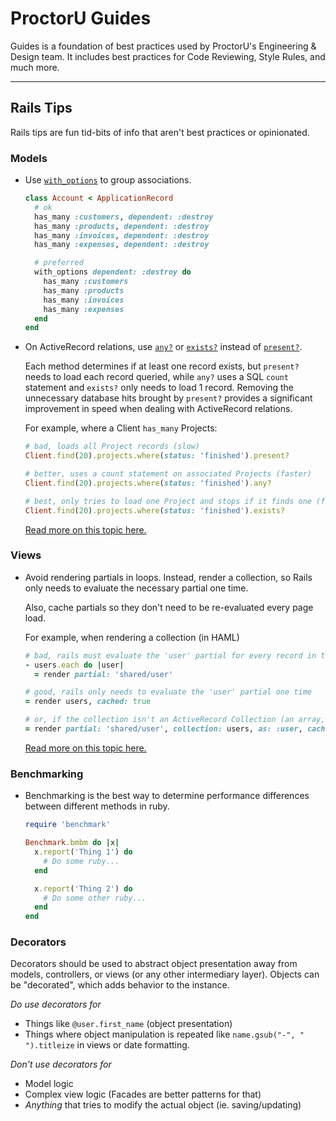 # ProctorU Guides

Guides is a foundation of best practices used by ProctorU's Engineering &
Design team. It includes best practices for Code Reviewing, Style Rules, and
much more.

---

## Rails Tips

Rails tips are fun tid-bits of info that aren't best practices or opinionated.

### Models

- Use [`with_options`](https://apidock.com/rails/Object/with_options) to
  group associations.

  ```ruby
  class Account < ApplicationRecord
    # ok
    has_many :customers, dependent: :destroy
    has_many :products, dependent: :destroy
    has_many :invoices, dependent: :destroy
    has_many :expenses, dependent: :destroy

    # preferred
    with_options dependent: :destroy do
      has_many :customers
      has_many :products
      has_many :invoices
      has_many :expenses
    end
  end
  ```

- On ActiveRecord relations, use
[`any?`](https://apidock.com/rails/ActiveRecord/Relation/any%3F) or [`exists?`](https://apidock.com/rails/ActiveRecord/FinderMethods/exists%3F)
instead of
[`present?`](https://apidock.com/rails/Object/present%3F).

  Each method determines if at least one record exists, but
  `present?` needs to load each record queried, while
  `any?` uses a SQL `count` statement and `exists?` only needs to load 1 record.
  Removing the unnecessary database hits brought by `present?` provides a significant
  improvement in speed when dealing with ActiveRecord relations.

  For example, where a Client `has_many` Projects:

    ```ruby
    # bad, loads all Project records (slow)
    Client.find(20).projects.where(status: 'finished').present?

    # better, uses a count statement on associated Projects (faster)
    Client.find(20).projects.where(status: 'finished').any?

    # best, only tries to load one Project and stops if it finds one (fastest)
    Client.find(20).projects.where(status: 'finished').exists?
    ```

  [Read more on this topic here.](https://www.ombulabs.com/blog/benchmark/performance/rails/present-vs-any-vs-exists.html)

### Views

- Avoid rendering partials in loops. Instead, render a collection, so Rails only needs to 
  evaluate the necessary partial one time.
  
  Also, cache partials so they don't need to be re-evaluated every page load.

  For example, when rendering a collection (in HAML)

    ```ruby
    # bad, rails must evaluate the 'user' partial for every record in the collection
    - users.each do |user|
      = render partial: 'shared/user'
 
    # good, rails only needs to evaluate the 'user' partial one time
    = render users, cached: true
 
    # or, if the collection isn't an ActiveRecord Collection (an array, maybe):
    = render partial: 'shared/user', collection: users, as: :user, cached: true
    ```
    
  [Read more on this topic here.](https://medium.com/@coorasse/partial-rendering-performance-in-rails-101fdfb6ffb9)

### Benchmarking

- Benchmarking is the best way to determine performance differences between
  different methods in ruby.

    ```ruby
    require 'benchmark'

    Benchmark.bmbm do |x|
      x.report('Thing 1') do
        # Do some ruby...
      end

      x.report('Thing 2') do
        # Do some other ruby...
      end
    end
    ```

### Decorators

Decorators should be used to abstract object presentation away from models,
controllers, or views (or any other intermediary layer). Objects can be
"decorated", which adds behavior to the instance.

*Do use decorators for*
- Things like `@user.first_name` (object presentation)
- Things where object manipulation is repeated like `name.gsub("-", " ").titleize` in views or date formatting.

*Don't use decorators for*
- Model logic
- Complex view logic (Facades are better patterns for that)
- *Anything* that tries to modify the actual object (ie. saving/updating)
